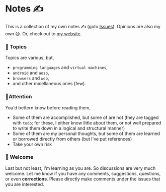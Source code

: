 # Notes ✍️

This is a collection of my own notes ✍️ (goto [Issues](https://github.com/clixyz/blog-notes/issues)). Opinions are also my own 😆. Or, check out to [my website](https://connglli.github.io).

### 🏡 Topics

Topics are various, but,
+ `programming languages` and `virtual machines`,
+ `android` and `aosp`, 
+ `browsers` and `web`, 
+ and other micellaneous ones (few).

### 🚦Attention

You'd bettern know before reading them,
+ Some of them are accomplished, but some of are not (they are tagged with `todo`; for these, I either know little about them, or not well prepared to write them down in a logical and structural manner)
+ Some of them are my personal thoughts, but some of them are learned or borrowed directly from others (but I've put references)
+ Take your own risk

### 🤝 Welcome

Last but not least, I'm learning as you are. So discussions are very much welcome. Let me know if you have any comments, suggestions, questions, or even **corrections**. Please directly make comments under the issues that you are interested.
